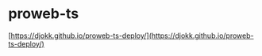 # proweb-ts


[https://djokk.github.io/proweb-ts-deploy/](https://djokk.github.io/proweb-ts-deploy/)
